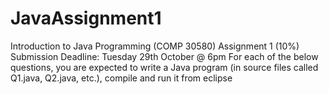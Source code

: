 # JavaAssignment1
Introduction to Java Programming (COMP 30580)
Assignment 1 (10%)
Submission Deadline: Tuesday 29th October @ 6pm
For each of the below questions, you are expected to write a Java program (in source files called
Q1.java, Q2.java, etc.), compile and run it from eclipse
